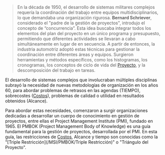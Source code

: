 > En la década de 1950, el desarrollo de sistemas militares complejos requería la coordinación del trabajo entre equipos multidisciplinarios, lo que demandaba una organización rigurosa. **Bernard Schriever**, considerado el "padre de la gestión de proyectos", introdujo el concepto de “concurrencia”. Esta idea buscaba integrar todos los elementos del plan del proyecto en un único programa y presupuesto, permitiendo que diferentes actividades se llevaran a cabo simultáneamente en lugar de en secuencia. A partir de entonces, la industria automotriz adoptó estas técnicas para gestionar la coordinación entre diferentes áreas y equipos. Surgieron herramientas y métodos específicos, como los histogramas, los cronogramas, los conceptos de ciclo de vida del [Proyecto](/MSI/PMBOK/Proyecto), y la descomposición del trabajo en tareas.

El desarrollo de sistemas complejos que involucraban múltiples disciplinas subrayó la necesidad de nuevas metodologías de organización en los años 60, para abordar problemas de retrasos en las agendas (TIEMPO), sobrecostes ([Costos](/MSI/PMBOK/Costos)), problemas de calidad o utilidad en resultados obtenidos (Alcance).

Para abordar estas necesidades, comenzaron a surgir organizaciones dedicadas a desarrollar un cuerpo de conocimiento en gestión de proyectos, entre ellas el Project Management Institute (PMI), fundado en 1965. El PMBOK (Project Management Body of Knowledge) es una guía fundamental para la gestión de proyectos, desarrollada por el PMI. En esta guía, las restricciones de [Costos](/MSI/PMBOK/Costos), Alcance y tiempo son conocidas como la "[Triple Restricción](/MSI/PMBOK/Triple Restricción)" o "Triángulo del Proyecto".
